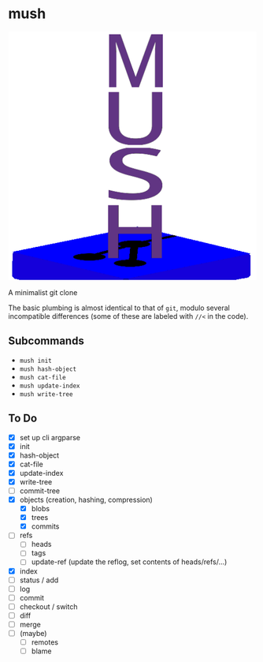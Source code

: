# mush

![Mush Logo](logo.png)

A minimalist git clone

The basic plumbing is almost identical to that of `git`, modulo several incompatible differences (some of these are labeled with `//<` in the code).

## Subcommands
- `mush init`
- `mush hash-object`
- `mush cat-file`
- `mush update-index`
- `mush write-tree`

## To Do
- [X] set up cli argparse
- [X] init
- [X] hash-object
- [X] cat-file
- [X] update-index
- [X] write-tree
- [ ] commit-tree
- [X] objects (creation, hashing, compression)
    - [X] blobs
    - [X] trees
    - [X] commits
- [ ] refs
    - [ ] heads
    - [ ] tags
    - [ ] update-ref (update the reflog, set contents of heads/refs/...)
- [X] index
- [ ] status / add
- [ ] log
- [ ] commit
- [ ] checkout / switch
- [ ] diff
- [ ] merge
- [ ] (maybe)
    - [ ] remotes
    - [ ] blame
